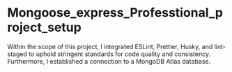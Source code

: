 # Mongoose_express_Professtional_project_setup
Within the scope of this project, I integrated ESLint, Prettier, Husky, and lint-staged to uphold stringent standards for code quality and consistency. Furthermore, I established a connection to a MongoDB Atlas database.
